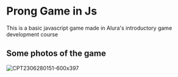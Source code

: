 # Prong Game in Js

This is a basic javascript game made in Alura's introductory game development course

## Some photos of the game

![CPT2306280151-600x397](https://github.com/GabrielGoldani/FreewayGameJs/assets/100892861/26724b4e-3ec9-4001-829b-d2603826c832)
